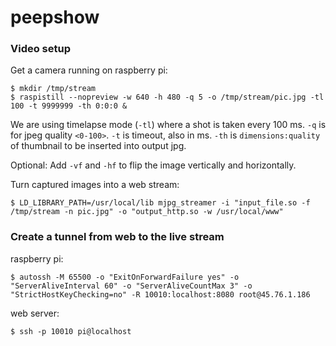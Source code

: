 # peepshow

### Video setup
Get a camera running on raspberry pi:

```
$ mkdir /tmp/stream
$ raspistill --nopreview -w 640 -h 480 -q 5 -o /tmp/stream/pic.jpg -tl 100 -t 9999999 -th 0:0:0 &
```
We are using timelapse mode (`-tl`) where a shot is taken every 100 ms. `-q` is for jpeg quality `<0-100>`. `-t` is timeout, also in ms. `-th` is `dimensions:quality` of thumbnail to be inserted into output jpg.

Optional: Add `-vf` and `-hf` to flip the image vertically and horizontally. 

Turn captured images into a web stream:
```
$ LD_LIBRARY_PATH=/usr/local/lib mjpg_streamer -i "input_file.so -f /tmp/stream -n pic.jpg" -o "output_http.so -w /usr/local/www"
```

### Create a tunnel from web to the live stream

raspberry pi:
```
$ autossh -M 65500 -o "ExitOnForwardFailure yes" -o "ServerAliveInterval 60" -o "ServerAliveCountMax 3" -o "StrictHostKeyChecking=no" -R 10010:localhost:8080 root@45.76.1.186
```
web server:
```
$ ssh -p 10010 pi@localhost
```
